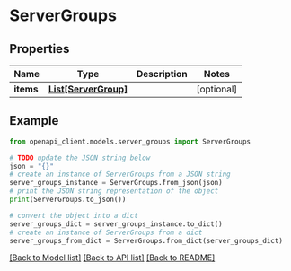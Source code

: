 # ServerGroups


## Properties

Name | Type | Description | Notes
------------ | ------------- | ------------- | -------------
**items** | [**List[ServerGroup]**](ServerGroup.md) |  | [optional] 

## Example

```python
from openapi_client.models.server_groups import ServerGroups

# TODO update the JSON string below
json = "{}"
# create an instance of ServerGroups from a JSON string
server_groups_instance = ServerGroups.from_json(json)
# print the JSON string representation of the object
print(ServerGroups.to_json())

# convert the object into a dict
server_groups_dict = server_groups_instance.to_dict()
# create an instance of ServerGroups from a dict
server_groups_from_dict = ServerGroups.from_dict(server_groups_dict)
```
[[Back to Model list]](../README.md#documentation-for-models) [[Back to API list]](../README.md#documentation-for-api-endpoints) [[Back to README]](../README.md)


